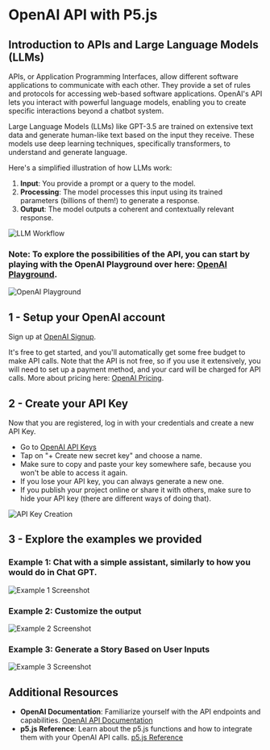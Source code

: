 
# OpenAI API with P5.js

## Introduction to APIs and Large Language Models (LLMs)

APIs, or Application Programming Interfaces, allow different software applications to communicate with each other. They provide a set of rules and protocols for accessing web-based software applications. OpenAI's API lets you interact with powerful language models, enabling you to create specific interactions beyond a chatbot system.

Large Language Models (LLMs) like GPT-3.5 are trained on extensive text data and generate human-like text based on the input they receive. These models use deep learning techniques, specifically transformers, to understand and generate language.

Here's a simplified illustration of how LLMs work:

1. **Input**: You provide a prompt or a query to the model.
2. **Processing**: The model processes this input using its trained parameters (billions of them!) to generate a response.
3. **Output**: The model outputs a coherent and contextually relevant response.

![LLM Workflow](images/llm_workflow.png) <!-- Placeholder for an image explaining LLM workflow -->

### Note: To explore the possibilities of the API, you can start by playing with the OpenAI Playground over here: [OpenAI Playground](https://platform.openai.com/playground).

![OpenAI Playground](https://i.ibb.co/WFzg4Yv/Screenshot-2024-05-19-at-23-36-34.png) <!-- Placeholder for an image of the OpenAI Playground -->

## 1 - Setup your OpenAI account

Sign up at [OpenAI Signup](https://platform.openai.com/signup).

It's free to get started, and you'll automatically get some free budget to make API calls. Note that the API is not free, so if you use it extensively, you will need to set up a payment method, and your card will be charged for API calls. More about pricing here: [OpenAI Pricing](https://openai.com/api/pricing/).

## 2 - Create your API Key

Now that you are registered, log in with your credentials and create a new API Key.

- Go to [OpenAI API Keys](https://platform.openai.com/api-keys)
- Tap on "+ Create new secret key" and choose a name.
- Make sure to copy and paste your key somewhere safe, because you won't be able to access it again.
- If you lose your API key, you can always generate a new one.
- If you publish your project online or share it with others, make sure to hide your API key (there are different ways of doing that).

![API Key Creation](images/api_key_creation.png) <!-- Placeholder for an image showing API key creation -->

## 3 - Explore the examples we provided

### Example 1: Chat with a simple assistant, similarly to how you would do in Chat GPT.

![Example 1 Screenshot](images/example1.png) <!-- Placeholder for an image showing Example 1 -->

### Example 2: Customize the output

![Example 2 Screenshot](images/example2.png) <!-- Placeholder for an image showing Example 2 -->

### Example 3: Generate a Story Based on User Inputs

![Example 3 Screenshot](images/example3.png) <!-- Placeholder for an image showing Example 3 -->

## Additional Resources

- **OpenAI Documentation**: Familiarize yourself with the API endpoints and capabilities. [OpenAI API Documentation](https://platform.openai.com/docs/introduction)
- **p5.js Reference**: Learn about the p5.js functions and how to integrate them with your OpenAI API calls. [p5.js Reference](https://p5js.org/reference/)
